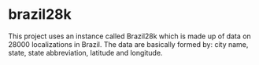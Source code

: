 # brazil28k
This project uses an instance called Brazil28k which is made up of data on 28000 localizations in Brazil. The data are basically formed by: city name, state, state abbreviation, latitude and longitude. 

